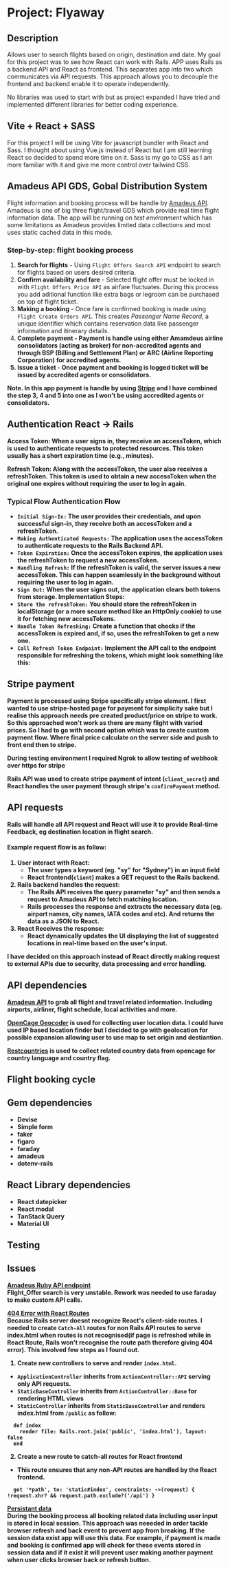 # Project: Flyaway

## Description
Allows user to search flights based on origin, destination and date. My goal for this project was to see how React can work with Rails.
APP uses Rails as a backend API and React as frontend. This separates app into two which communicates via API requests. This approach allows you to decouple the frontend and backend enable it to operate independently. 

No libraries was used to start with but as project expanded I have tried and implemented different libraries for better coding experience. 

## Vite + React + SASS
For this project I will be using Vite for javascript bundler with React and Sass.
I thought about using Vue.js instead of React but I am still learning React so decided to spend more time on it. 
Sass is my go to CSS as I am more familiar with it and give me more control over tailwind CSS. 

## Amadeus API GDS, Gobal Distribution System
Flight information and booking process will be handle by [Amadeus API](https://developers.amadeus.com/). Amadeus is one of big three flight/travel GDS which provide real time flight information data. The app will be running on <i>test environment</i> which has some limitations as Amadeus provides limited data collections and most uses static cached data in this mode.  

### Step-by-step: flight booking process
1. <b>Search for flights</b> - Using `Flight Offers Search API` endpoint to search for flights based on users desired criteria.
2. <b>Confirm availability and fare</b> - Selected flight offer must be locked in with `Flight Offers Price API` as airfare fluctuates. During this process you add aditional function like extra bags or legroom can be purchased on top of flight ticket. 
3. <b>Making a booking</b> - Once fare is confirmed booking is made using `Flight Create Orders API`. This creates <i>Passenger Name Record</i>, a unique identifier which contains reservation data like passenger information and itinerary details. 
4. <b>Complete payment<b> - Payment is handle using either Amamdeus airline consolidators (acting as broker) for non-accredited agents and through BSP (Billing and Settlement Plan) or ARC (Airline Reporting Corporation) for accredited agents. 
5. <b>Issue a ticket</b> - Once payment and booking is logged ticket will be issued by accredited agents or consolidators.

Note. In this app payment is handle by using [Stripe](https://stripe.com/) and I have combined the step <b>3, 4 and 5<b> into one as I won't be using accredited agents or consolidators. 


## Authentication React -> Rails
Access Token: When a user signs in, they receive an accessToken, which is used to authenticate requests to protected resources. This token usually has a short expiration time (e.g., minutes).

Refresh Token: Along with the accessToken, the user also receives a refreshToken. This token is used to obtain a new accessToken when the original one expires without requiring the user to log in again.

### Typical Flow Authentication Flow
- `Initial Sign-In:` The user provides their credentials, and upon successful sign-in, they receive both an accessToken and a refreshToken.
- `Making Authenticated Requests:` The application uses the accessToken to authenticate requests to the Rails Backend API.
- `Token Expiration:` Once the accessToken expires, the application uses the refreshToken to request a new accessToken.
- `Handling Refresh:` If the refreshToken is valid, the server issues a new accessToken. This can happen seamlessly in the background without requiring the user to log in again.
- `Sign Out:` When the user signs out, the application clears both tokens from storage.
Implementation Steps:
- `Store the refreshToken:` You should store the refreshToken in localStorage (or a more secure method like an HttpOnly cookie) to use it for fetching new accessTokens.
- `Handle Token Refreshing:` Create a function that checks if the accessToken is expired and, if so, uses the refreshToken to get a new one.
- `Call Refresh Token Endpoint:` Implement the API call to the endpoint responsible for refreshing the tokens, which might look something like this:


## Stripe payment
Payment is processed using Stripe specifically stripe element. I first wanted to use stripe-hosted page for payment for simplicity sake but I realise this approach needs pre created product/price on stripe to work. So this approached won't work as there are many flight with varied prices. So I had to go with second option which was to create custom payment flow. Where final price calculate on the server side and push to front end then to stripe.

During testing environment I required Ngrok to allow testing of webhook over https for stripe

Rails API was used to create stripe payment of intent (`client_secret`) and React handles the user payment through stripe's `confirmPayment` method. 

## API requests
Rails will handle all API request and React will use it to provide Real-time Feedback, eg destination location in flight search.

#### Example request flow is as follow:
1. User interact with React:
    - The user types a keyword (eg. "sy" for "Sydney") in an input field
    - React frontend(`client`) makes a GET request to the Rails backend.
2. Rails backend handles the request:
    - The Rails API receives the query parameter "sy" and then sends a request to Amadeus API to fetch matching location. 
    - Rails processes the response and extracts the necessary data (eg. airport names, city names, IATA codes and etc). And returns the data as a JSON to React. 
3. React Receives the response:
    - React dynamically updates the UI displaying the list of suggested locations in real-time based on the user's input. 

I have decided on this approach instead of React directly making request to external APIs due to security, data processing and error handling. 

## API dependencies
[Amadeus API](https://www.flightapi.io/flight-status-and-tracking-api) to grab all flight and travel related information.
Including airports, airliner, flight schedule, local activities and more. 

[OpenCage Geocoder](https://opencagedata.com/) is used for collecting user location data. I could have used IP based location finder but I decided to go with geolocation for possible expansion allowing user to use map to set origin and destiantion.

[Restcountries](https://restcountires.com) is used to collect related country data from opencage for country language and country flag. 

## Flight booking cycle


## Gem dependencies
- Devise
- Simple form
- faker 
- figaro
- faraday
- amadeus
- dotenv-rails

## React Library dependencies
- React datepicker
- React modal
- TanStack Query
- Material UI

## Testing

## Issues
<ins>Amadeus Ruby API endpoint</ins><br>
Flight_Offer search is very unstable. Rework was needed to use faraday to make custom API calls. 

<ins>404 Error with React Routes</ins><br>
Because Rails server doesnt recognize React's client-side routes. I needed to create `Catch-All` routes for non Rails API routes to serve index.html when routes is not recognised(if page is refreshed while in React Route, Rails won't recognise the route path therefore giving 404 error). This involved few steps as I found out. 

1. Create new controllers to serve and render `index.html`. 
- `ApplicationController` inherits from `ActionController::API` serving only API requests. 
- `StaticBaseController` inherits from `ActionController::Base` for rendering HTML views
- `StaticController` inherits from `StaticBaseController` and renders index.html from `/public` as follow: 
```
  def index
    render file: Rails.root.join('public', 'index.html'), layout: false
  end
```

2. Create a new route to catch-all routes for React frontend
- This route ensures that any non-API routes are handled by the React frontend.
```
  get '*path', to: 'static#index', constraints: ->(request) { !request.xhr? && request.path.exclude?('/api') }
```

<ins>Persistant data</ins><br>
During the booking process all booking related data including user input is stored in local session. This approach was neeeded in order tackle browser refresh and back event to prevent app from breaking. If the session data exist app will use this data. For example, if payment is made and booking is confirmed app will check for these events stored in session data and if it exist it will prevent user making another payment when user clicks browser back or refresh button. 


